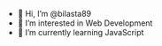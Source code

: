 - 👋 Hi, I’m @bilasta89
- 👀 I’m interested in Web Development
- 🌱 I’m currently learning JavaScript

<!---
bilasta89/bilasta89 is a ✨ special ✨ repository because its `README.md` (this file) appears on your GitHub profile.
You can click the Preview link to take a look at your changes.
--->
